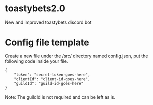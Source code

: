 # toastybets2.0
New and improved toastybets discord bot

# Config file template
Create a new file under the /src/ directory named config.json, put the following code inside your file.
```
{
	"token": "secret-token-goes-here",
	"clientId": "client-id-goes-here",
	"guildId": "guild-id-goes-here"
}
```
Note: The guildId is not required and can be left as is.
